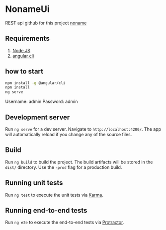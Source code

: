 # NonameUi

REST api github for this project [noname](https://github.com/igorzg/noname)

## Requirements

1. [Node.JS](https://nodejs.org/en/)
2. [angular cli](https://cli.angular.io/)


## how to start
```sh
npm install -g @angular/cli
npm install
ng serve
```

Username: admin
Password: admin

## Development server

Run `ng serve` for a dev server. Navigate to `http://localhost:4200/`. The app will automatically reload if you change any of the source files.

## Build

Run `ng build` to build the project. The build artifacts will be stored in the `dist/` directory. Use the `-prod` flag for a production build.

## Running unit tests

Run `ng test` to execute the unit tests via [Karma](https://karma-runner.github.io).

## Running end-to-end tests

Run `ng e2e` to execute the end-to-end tests via [Protractor](http://www.protractortest.org/).

